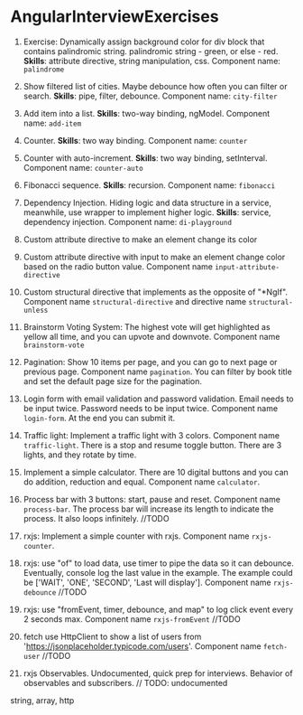 # AngularInterviewExercises

1. Exercise: Dynamically assign background color for div block that contains palindromic string. palindromic string - green, or else - red. **Skills**: attribute directive, string manipulation, css. Component name: `palindrome`


2. Show filtered list of cities. Maybe debounce how often you can filter or search. **Skills**: pipe, filter, debounce. Component name: `city-filter`

3. Add item into a list. **Skills**: two-way binding, ngModel. Component name: `add-item`

4. Counter. **Skills**: two way binding. Component name: `counter`

5. Counter with auto-increment. **Skills**: two way binding, setInterval. Component name: `counter-auto`

6. Fibonacci sequence. **Skills**: recursion. Component name: `fibonacci`

7. Dependency Injection. Hiding logic and data structure in a service, meanwhile, use wrapper to implement higher logic. **Skills**: service, dependency injection. Component name: `di-playground`

8. Custom attribute directive to make an element change its color

9. Custom attribute directive with input to make an element change color based on the radio button value. Component name `input-attribute-directive`

10. Custom structural directive that implements as the opposite of "*NgIf". Component name `structural-directive` and directive name `structural-unless`

11. Brainstorm Voting System: The highest vote will get highlighted as yellow all time, and you can upvote and downvote. Component name `brainstorm-vote`

12. Pagination: Show 10 items per page, and you can go to next page or previous page. Component name `pagination`. You can filter by book title and set the default page size for the pagination. 

13. Login form with email validation and password validation. Email needs to be input twice. Password needs to be input twice. Component name `login-form`. At the end you can submit it.

14. Traffic light: Implement a traffic light with 3 colors. Component name `traffic-light`. There is a stop and resume toggle button. There are 3 lights, and they rotate by time.

15. Implement a simple calculator. There are 10 digital buttons and you can do addition, reduction and equal. Component name `calculator`.

16. Process bar with 3 buttons: start, pause and reset. Component name `process-bar`. The process bar will increase its length to indicate the process. It also loops infinitely. //TODO

17. rxjs: Implement a simple counter with rxjs. Component name `rxjs-counter`.

18. rxjs: use "of" to load data, use timer to pipe the data so it can debounce. Eventually, console log the last value in the example. The example could be ['WAIT', 'ONE', 'SECOND', 'Last will display']. Component name `rxjs-debounce` //TODO

19. rxjs: use "fromEvent, timer, debounce, and map" to log click event every 2 seconds max. Component name `rxjs-fromEvent` //TODO

20. fetch use HttpClient to show a list of users from 'https://jsonplaceholder.typicode.com/users'. Component name `fetch-user` //TODO

21. rxjs Observables. Undocumented, quick prep for interviews. Behavior of observables and subscribers. // TODO: undocumented



string, array, http

